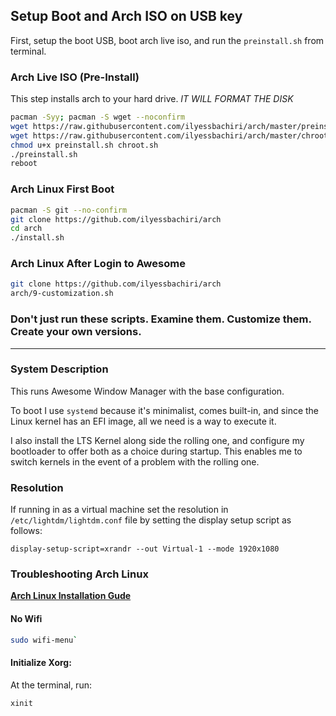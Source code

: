 ## Setup Boot and Arch ISO on USB key

First, setup the boot USB, boot arch live iso, and run the `preinstall.sh` from terminal. 

### Arch Live ISO (Pre-Install)

This step installs arch to your hard drive. *IT WILL FORMAT THE DISK*

```bash
pacman -Syy; pacman -S wget --noconfirm
wget https://raw.githubusercontent.com/ilyessbachiri/arch/master/preinstall.sh
wget https://raw.githubusercontent.com/ilyessbachiri/arch/master/chroot.sh
chmod u+x preinstall.sh chroot.sh
./preinstall.sh
reboot
```

### Arch Linux First Boot

```bash
pacman -S git --no-confirm
git clone https://github.com/ilyessbachiri/arch
cd arch
./install.sh
```

### Arch Linux After Login to Awesome

```bash
git clone https://github.com/ilyessbachiri/arch
arch/9-customization.sh
```

### Don't just run these scripts. Examine them. Customize them. Create your own versions.

---

### System Description
This runs Awesome Window Manager with the base configuration.

To boot I use `systemd` because it's minimalist, comes built-in, and since the Linux kernel has an EFI image, all we need is a way to execute it.

I also install the LTS Kernel along side the rolling one, and configure my bootloader to offer both as a choice during startup. This enables me to switch kernels in the event of a problem with the rolling one.

### Resolution
If running in as a virtual machine set the resolution in `/etc/lightdm/lightdm.conf` file by setting the display setup script as follows:
```
display-setup-script=xrandr --out Virtual-1 --mode 1920x1080
```
### Troubleshooting Arch Linux

__[Arch Linux Installation Gude](https://github.com/rickellis/Arch-Linux-Install-Guide)__

#### No Wifi

```bash
sudo wifi-menu`
```

#### Initialize Xorg:
At the terminal, run:

```bash
xinit
```
